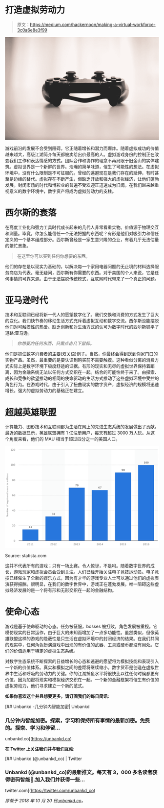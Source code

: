 # 打造虚拟劳动力

> 原文：<https://medium.com/hackernoon/making-a-virtual-workforce-3c0a6e8e3f99>

![](img/165b48272b226377679e73948215cd84.png)

游戏前沿的发展不会受到阻碍。它正随着增长和潜力而爆炸。随着虚拟成功的价值越来越大，高级江湖简介每天都被卖给出价最高的人。虚拟游戏身份的控制正在改变我们工作和表达情感的方式。团队合作和协作的理念不再局限于旧金山的实体建筑。虚拟世界是一个新鲜的世界。浩瀚的简单味道，催生了可能性的想法。在虚拟环境中，没有什么限制是不可征服的。曾经的逃避现在是我们存在的延伸，有时甚至是边缘的替代。虚拟存在不断产生，但缺乏开放和强大的虚拟经济，让他们蓬勃发展。封闭市场的时代和博彩业的普遍不受欢迎正迅速成为旧闻。在我们越来越重视意义的数字环境中，数字资产将成为虚拟劳动力的支柱。

# 西尔斯的衰落

在高度工业化和强力工具时代成长起来的几代人非常看重实物。价值源于物理交互和测量。毕竟，你怎么能信任一个无法把握的东西呢？有形是他们对吸引力和信任定义的一个基本组成部分。西尔斯曾经是一家生意兴隆的企业，有着几乎无法估量的繁忙景象。

> 在这里你可以买到任何你想要的东西。

他们的存在是以现实为基础的，以解决每一个家用电器问题的无止境的材料选择服务商店为代表。毫无疑问，西尔斯有你需要的东西。对于美国的个人来说，它是任何事情的可靠来源。由于无法摆脱传统模式，互联网时代带来了一个真正的问题。

# 亚马逊时代

技术和互联网已经将新一代人的愿望数字化了。我们交换和消费的方式发生了巨大的变化。我们快节奏的移动生活方式充斥着虚拟互动和数字交流。西尔斯没能摆脱他们对可触摸性的热爱。缺乏创新和对生活方式的认可为数字时代的西尔斯铺平了道路:亚马逊。

> *你想要的任何东西，只需点击几下鼠标。*

他们是抓住数字消费者的主要(双关语)例子。当然，你最终会得到送到你家门口的实物产品。虽然，最重要的是要认识到购买前不需要触摸。这种看似分离的消费方式实际上是数字环境下极度舒适的证据。有形的现实和无尽的虚拟世界保持着距离，因为金融系统无法以任何方式交织在一起。结合的可能性终于来了。由探索、成长和竞争的欲望推动的相同的使命驱动的生活方式推动了这些虚拟环境中受控的角色行为。在游戏时代，由于引入了扭曲现实的数字资产，虚拟经济的规模将迅速增长。强大的虚拟劳动力的基础正在建立。

# 超越英雄联盟

计算能力、图形技术和互联网都为生活在网上的先进生态系统的发展做出了贡献。最近的数据显示，英雄联盟拥有 1 亿注册用户，每天有超过 3000 万人玩。从这个角度来看，他们的 MAU 相当于超过四分之一的美国人口。

![](img/c5df4c1a9de3f1a6e8bb4c179d1cc88b.png)

Source: statista.com

这并不代表所有的游戏；只有一场比赛。令人惊讶，不是吗。随着数字世界的成长，游戏玩家和虚拟会员会受到关注。人们已经开始关注电子竞技运动员。电子竞技已经催生了全新的娱乐方式，因为有才华的游戏专业人士可以通过他们的虚拟表演获得报酬。很明显，在我们的数字世界中，游戏正在蓬勃发展。唯一阻碍这些虚拟经济发展的是一个将有形和无形交织在一起的金融结构。

# 使命心态

游戏是基于使命驱动的心态。任务被征服，bosses 被打败，角色发展被重视。它模仿现实的日常运作，由于巨大的未知而增加了一点多功能性。虽然类似，但像英雄联盟这样的游戏的隐蔽性是只生活在虚拟环境中的封闭经济的结果。在我们共同的现实中，任何角色扮演游戏中出现的有价值的武器、工具或硬币都没有用处。它们的价值适用于特定的虚拟生态系统。

对数字生态系统不断探索的日益增长的心态和逃避的愿望将为模拟技能和表现引入一个新的价值体系。真实和模拟之间的差距将继续缩小。数字货币是创造在虚拟世界中生活和呼吸的劳动力的关键。你的江湖捕鱼水平将很快比以往任何时候都更有价值，因为加密将现实和模拟经济交织在一起。一个新的金融框架将催生有价值的虚拟劳动力，他们寻求建立一个新的范式。

**如果你喜欢这个并且想要更多，请订阅我们的每日简讯:**

[](https://unbankd.co) [## Unbankd -几分钟内智能加密| Unbankd

### 几分钟内智能加密。探索，学习和保持所有事情的最新加密。免费的。探索、学习和停留…

unbankd.co](https://unbankd.co) 

**在 Twitter 上关注我们并与我们互动:**

[](https://twitter.com/unbankd_co) [## Unbankd (@unbankd_co) | Twitter

### Unbankd (@unbankd_co)的最新推文。每天有 3，000 多名读者获得密码智能🧠.加入我们并获得一些…

twitter.com](https://twitter.com/unbankd_co) 

*原载于 2018 年 10 月 20 日*[*unbankd.co*](https://unbankd.co/2018/10/19/creation-of-a-virtual-workforce/)*。*